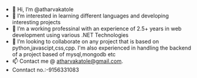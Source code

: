 - 👋 Hi, I’m @atharvakatole
- 👀 I’m interested in learning different languages and developing interesting projects
- 🌱 I’m a working professinal with an experience of 2.5+ years in web development using various .NET Technologies
- 💞️ I’m looking to collaborate on any project that is based on python,javascipt,css,cpp. I'm also experienced in handling the backend of a project based of mysql,mongodb etc
- 📫 Contact me @ atharvakatole@gmail.com.
-    Conntact no.:-9156331083

<!---
atharvakatole/atharvakatole is a ✨ special ✨ repository because its `README.md` (this file) appears on your GitHub profile.
You can click the Preview link to take a look at your changes.
--->
